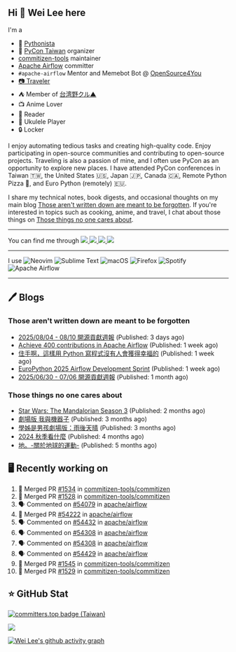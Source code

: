 ## Hi 👋 Wei Lee here

I'm a

* 🐍 [Pythonista](https://pycon-note.wei-lee.me/)
* 🐍 [PyCon Taiwan](https://tw.pycon.org/) organizer
* [commitizen-tools](https://github.com/commitizen-tools) maintainer
* [Apache Airflow](https://github.com/apache/airflow/) committer
* `#apache-airflow` Mentor and Memebot Bot @ [OpenSource4You](https://github.com/opensource4you/)
* [📷 Traveler](https://travlog.wei-lee.me/)
* ⛺ Member of [台湾野クル▲](https://twitter.com/Taiwannokuru)
* 📺 Anime Lover
* 📖 Reader
* 🎵 Ukulele Player
* 🔒 Locker

I enjoy automating tedious tasks and creating high-quality code. Enjoy participating in open-source communities and contributing to open-source projects. Traveling is also a passion of mine, and I often use PyCon as an opportunity to explore new places. I have attended PyCon conferences in Taiwan 🇹🇼, the United States 🇺🇸, Japan 🇯🇵, Canada 🇨🇦, Remote Python Pizza 🍕, and Euro Python (remotely) 🇪🇺.

I share my technical notes, book digests, and occasional thoughts on my main blog [Those aren't written down are meant to be forgotten](https://blog.wei-lee.me/). If you're interested in topics such as cooking, anime, and travel, I chat about those things on [Those things no one cares about](https://travlog.wei-lee.me/).


---

<p align="left">
You can find me through
  <a href="https://in.linkedin.com/in/clleew" target="blank">
    <img src="https://img.shields.io/badge/LinkedIn-0077B5?style=for-the-badge&logo=linkedin&logoColor=white" />
  </a>
  <a href="https://twitter.com/clleew" target="blank">
    <img src="https://img.shields.io/badge/Twitter-1DA1F2?style=for-the-badge&logo=twitter&logoColor=white" />
  </a>
  <a href="https://github.com/Lee-W/" target="blank">
    <img src="https://img.shields.io/badge/GitHub-100000?style=for-the-badge&logo=github&logoColor=white" />
  </a>
  <img src="https://img.shields.io/mastodon/follow/109323826846876448?domain=mtd.pythonasia.org" />
</p>

---

I use ![Neovim](https://img.shields.io/badge/NeoVim-%2357A143.svg?&style=for-the-badge&logo=neovim&logoColor=white) ![Sublime Text](https://img.shields.io/badge/sublime_text-%23575757.svg?style=for-the-badge&logo=sublime-text&logoColor=important) ![macOS](https://img.shields.io/badge/mac%20os-000000?style=for-the-badge&logo=macos&logoColor=F0F0F0) ![Firefox](https://img.shields.io/badge/Firefox-FF7139?style=for-the-badge&logo=Firefox-Browser&logoColor=white) ![Spotify](https://img.shields.io/badge/Spotify-1ED760?style=for-the-badge&logo=spotify&logoColor=white) ![Apache Airflow](https://img.shields.io/badge/Apache%20Airflow-017CEE?style=for-the-badge&logo=Apache%20Airflow&logoColor=white)

---


## 🖊️ Blogs

### Those aren't written down are meant to be forgotten

* [2025/08/04 - 08/10 開源貢獻週報](https://blog.wei-lee.me/posts/tech/2025/08/2025-08-04-08-10-open-source-report) (Published: 3 days ago)
* [Achieve 400 contributions in Apache Airflow](https://blog.wei-lee.me/posts/tech/2025/08/achieve-400-contributions-in-apache-airflow) (Published: 1 week ago)
* [住手啊，這樣用 Python 寫程式沒有人會獲得幸福的](https://blog.wei-lee.me/posts/tech/2025/08/stop-it-dont-use-python-like-this) (Published: 1 week ago)
* [EuroPython 2025 Airflow Development Sprint](https://blog.wei-lee.me/posts/tech/2025/08/europython-2025-airflow-development-sprint) (Published: 1 week ago)
* [2025/06/30 - 07/06 開源貢獻週報](https://blog.wei-lee.me/posts/tech/2025/07/2025-06-30-07-06-open-source-report) (Published: 1 month ago)

### Those things no one cares about
 
 * [Star Wars: The Mandalorian Season 3](https://travlog.wei-lee.me/posts/review/2025/05/star-wars-the-mandalorian-season-3) (Published: 2 months ago)
 * [劇場版 我與機器子](https://travlog.wei-lee.me/posts/review/2025/05/Boku-to-Roboko-Movie) (Published: 3 months ago)
 * [學姊是男孩劇場版：雨後天晴](https://travlog.wei-lee.me/posts/review/2025/05/senpai-wa-odokonoko-movie) (Published: 3 months ago)
 * [2024 秋季看什麼](https://travlog.wei-lee.me/posts/review/2025/04/what-i-watched-in-2024-fall) (Published: 4 months ago)
 * [地。-關於地球的運動-](https://travlog.wei-lee.me/posts/review/2025/03/chi-on-the-movements-of-the-earth) (Published: 5 months ago)

## 🖥️ Recently working on

1. 🎉 Merged PR [#1534](https://github.com/commitizen-tools/commitizen/pull/1534) in [commitizen-tools/commitizen](https://github.com/commitizen-tools/commitizen)
2. 🎉 Merged PR [#1528](https://github.com/commitizen-tools/commitizen/pull/1528) in [commitizen-tools/commitizen](https://github.com/commitizen-tools/commitizen)
3. 🗣 Commented on [#54079](https://github.com/apache/airflow/issues/54079#issuecomment-3183796150) in [apache/airflow](https://github.com/apache/airflow)
4. 🎉 Merged PR [#54222](https://github.com/apache/airflow/pull/54222) in [apache/airflow](https://github.com/apache/airflow)
5. 🗣 Commented on [#54432](https://github.com/apache/airflow/pull/54432#issuecomment-3181986456) in [apache/airflow](https://github.com/apache/airflow)
6. 🗣 Commented on [#54308](https://github.com/apache/airflow/pull/54308#issuecomment-3181979454) in [apache/airflow](https://github.com/apache/airflow)
7. 🗣 Commented on [#54308](https://github.com/apache/airflow/pull/54308#issuecomment-3181935215) in [apache/airflow](https://github.com/apache/airflow)
8. 🗣 Commented on [#54429](https://github.com/apache/airflow/issues/54429#issuecomment-3181923990) in [apache/airflow](https://github.com/apache/airflow)
9. 🎉 Merged PR [#1545](https://github.com/commitizen-tools/commitizen/pull/1545) in [commitizen-tools/commitizen](https://github.com/commitizen-tools/commitizen)
10. 🎉 Merged PR [#1529](https://github.com/commitizen-tools/commitizen/pull/1529) in [commitizen-tools/commitizen](https://github.com/commitizen-tools/commitizen)


## ⭐ GitHub Stat

[![committers.top badge (Taiwan)](https://user-badge.committers.top/taiwan_public/Lee-W.svg)](https://user-badge.committers.top/taiwan_public/Lee-W)

[![](https://github-readme-stats.vercel.app/api?username=Lee-W&show_icons=true&hide_title=true&cache_seconds=86400)](https://github.com/anuraghazra/github-readme-stats)

[![Wei Lee's github activity graph](https://github-readme-activity-graph.vercel.app/graph?username=Lee-W&theme=dracula)](https://github.com/ashutosh00710/github-readme-activity-graph)

